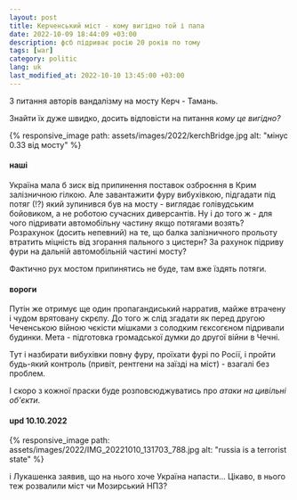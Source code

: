 ```yaml
---
layout: post
title: Керченський міст - кому вигідно той і папа
date: 2022-10-09 18:44:09 +03:00
description: фсб підриває росію 20 років по тому
tags: [war]
category: politic
lang: uk
last_modified_at: 2022-10-10 13:45:00 +03:00
---
```


З питання авторів вандалізму на мосту Керч - Тамань.

Знайти їх дуже швидко, досить відповісти на питання _кому це вигідно?_

{% responsive_image path: assets/images/2022/kerchBridge.jpg alt: "мінус 0.33 від мосту" %}

#### наші
Україна мала б зиск від припинення поставок озброєння в Крим залізничною гілкою.
Але завантажити фуру вибухівкою, підгадати під потяг (!?) який зупинився був на мосту - виглядає голівудським бойовиком, а не роботою сучасних диверсантів.
Ну і до того ж - для чого підривати автомобільну частину якщо потягами возять?
Розрахунок (досить непевний) на те, що балка залізничного прольоту втратить міцність від згорання пального з цистерн?
За рахунок підриву фури на дальній автомобільній частині мосту?

Фактично рух мостом припинятись не буде, там вже їздять потяги.

#### вороги
Путін же отримує ще один пропагандиський нарратив, майже втрачену і чудом врятовану скрєпу.
До того ж слід згадати як перед другою Чеченською війною чєкісти мішками з солодким гєксогєном підривали будинки. 
Мета - підготовка громадської думки до другої війни в Чечні.

Тут і назбирати вибухівки повну фуру, проїхати фурі по Росії, і пройти будь-який контроль (привіт, рентгени на заїзді на міст) - взагалі без проблем.

І скоро з кожної праски буде розповсюджуватись про _атаки на цивільні об'єкти_.

#### upd 10.10.2022

{% responsive_image path: assets/images/2022/IMG_20221010_131703_788.jpg alt: "russia is a terrorist state" %}

і Лукашенка заявив, що на нього хоче Україна напасти...
Цікаво, в нього теж розвалили міст чи Мозирський НПЗ?
